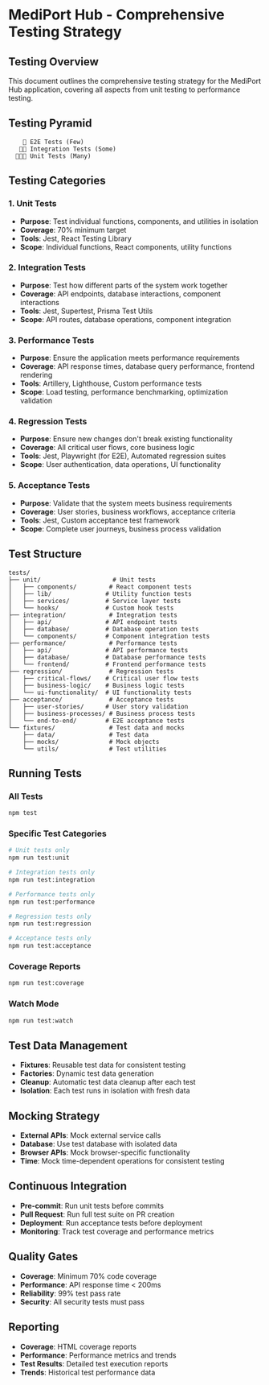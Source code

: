 # MediPort Hub - Comprehensive Testing Strategy

## Testing Overview

This document outlines the comprehensive testing strategy for the MediPort Hub application, covering all aspects from unit testing to performance testing.

## Testing Pyramid

```
    🔺 E2E Tests (Few)
   🔺🔺 Integration Tests (Some)
  🔺🔺🔺 Unit Tests (Many)
```

## Testing Categories

### 1. Unit Tests
- **Purpose**: Test individual functions, components, and utilities in isolation
- **Coverage**: 70% minimum target
- **Tools**: Jest, React Testing Library
- **Scope**: Individual functions, React components, utility functions

### 2. Integration Tests
- **Purpose**: Test how different parts of the system work together
- **Coverage**: API endpoints, database interactions, component interactions
- **Tools**: Jest, Supertest, Prisma Test Utils
- **Scope**: API routes, database operations, component integration

### 3. Performance Tests
- **Purpose**: Ensure the application meets performance requirements
- **Coverage**: API response times, database query performance, frontend rendering
- **Tools**: Artillery, Lighthouse, Custom performance tests
- **Scope**: Load testing, performance benchmarking, optimization validation

### 4. Regression Tests
- **Purpose**: Ensure new changes don't break existing functionality
- **Coverage**: All critical user flows, core business logic
- **Tools**: Jest, Playwright (for E2E), Automated regression suites
- **Scope**: User authentication, data operations, UI functionality

### 5. Acceptance Tests
- **Purpose**: Validate that the system meets business requirements
- **Coverage**: User stories, business workflows, acceptance criteria
- **Tools**: Jest, Custom acceptance test framework
- **Scope**: Complete user journeys, business process validation

## Test Structure

```
tests/
├── unit/                    # Unit tests
│   ├── components/         # React component tests
│   ├── lib/               # Utility function tests
│   ├── services/          # Service layer tests
│   └── hooks/             # Custom hook tests
├── integration/            # Integration tests
│   ├── api/               # API endpoint tests
│   ├── database/          # Database operation tests
│   └── components/        # Component integration tests
├── performance/            # Performance tests
│   ├── api/               # API performance tests
│   ├── database/          # Database performance tests
│   └── frontend/          # Frontend performance tests
├── regression/             # Regression tests
│   ├── critical-flows/    # Critical user flow tests
│   ├── business-logic/    # Business logic tests
│   └── ui-functionality/  # UI functionality tests
├── acceptance/             # Acceptance tests
│   ├── user-stories/      # User story validation
│   ├── business-processes/ # Business process tests
│   └── end-to-end/        # E2E acceptance tests
└── fixtures/               # Test data and mocks
    ├── data/               # Test data
    ├── mocks/              # Mock objects
    └── utils/              # Test utilities
```

## Running Tests

### All Tests
```bash
npm test
```

### Specific Test Categories
```bash
# Unit tests only
npm run test:unit

# Integration tests only
npm run test:integration

# Performance tests only
npm run test:performance

# Regression tests only
npm run test:regression

# Acceptance tests only
npm run test:acceptance
```

### Coverage Reports
```bash
npm run test:coverage
```

### Watch Mode
```bash
npm run test:watch
```

## Test Data Management

- **Fixtures**: Reusable test data for consistent testing
- **Factories**: Dynamic test data generation
- **Cleanup**: Automatic test data cleanup after each test
- **Isolation**: Each test runs in isolation with fresh data

## Mocking Strategy

- **External APIs**: Mock external service calls
- **Database**: Use test database with isolated data
- **Browser APIs**: Mock browser-specific functionality
- **Time**: Mock time-dependent operations for consistent testing

## Continuous Integration

- **Pre-commit**: Run unit tests before commits
- **Pull Request**: Run full test suite on PR creation
- **Deployment**: Run acceptance tests before deployment
- **Monitoring**: Track test coverage and performance metrics

## Quality Gates

- **Coverage**: Minimum 70% code coverage
- **Performance**: API response time < 200ms
- **Reliability**: 99% test pass rate
- **Security**: All security tests must pass

## Reporting

- **Coverage**: HTML coverage reports
- **Performance**: Performance metrics and trends
- **Test Results**: Detailed test execution reports
- **Trends**: Historical test performance data
